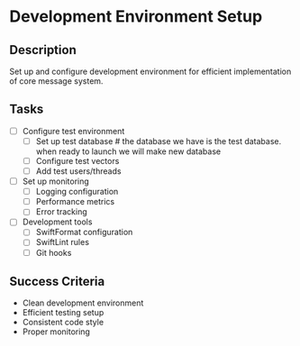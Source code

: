 # Development Environment Setup

## Description
Set up and configure development environment for efficient implementation of core message system.

## Tasks
- [ ] Configure test environment
  - [ ] Set up test database # the database we have is the test database. when ready to launch we will make new database
  - [ ] Configure test vectors
  - [ ] Add test users/threads
- [ ] Set up monitoring
  - [ ] Logging configuration
  - [ ] Performance metrics
  - [ ] Error tracking
- [ ] Development tools
  - [ ] SwiftFormat configuration
  - [ ] SwiftLint rules
  - [ ] Git hooks

## Success Criteria
- Clean development environment
- Efficient testing setup
- Consistent code style
- Proper monitoring
